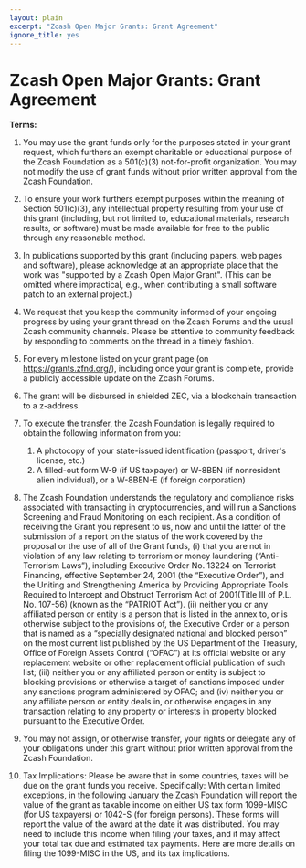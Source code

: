 ```yaml
---
layout: plain
excerpt: "Zcash Open Major Grants: Grant Agreement"
ignore_title: yes
---
```


# Zcash Open Major Grants: Grant Agreement

**Terms:**

1. You may use the grant funds only for the purposes stated in your grant request, which furthers an exempt charitable or educational purpose of the Zcash Foundation as a 501(c)(3) not-for-profit organization. You may not modify the use of grant funds without prior written approval from the Zcash Foundation.

1. To ensure your work furthers exempt purposes within the meaning of Section 501(c)(3), any intellectual property resulting from your use of this grant (including, but not limited to, educational materials, research results, or software) must be made available for free to the public through any reasonable method.   

1. In publications supported by this grant (including papers, web pages and software), please acknowledge at an appropriate place that the work was "supported by a Zcash Open Major Grant". (This can be omitted where impractical, e.g., when contributing a small software patch to an external project.)

1. We request that you keep the community informed of your ongoing progress by using your grant thread on the Zcash Forums and the usual Zcash community channels. Please be attentive to community feedback by responding to comments on the thread in a timely fashion.

1. For every milestone listed on your grant page (on https://grants.zfnd.org/), including once your grant is complete, provide a publicly accessible update on the Zcash Forums.

1. The grant will be disbursed in shielded ZEC, via a blockchain transaction to a z-address.

1. To execute the transfer, the Zcash Foundation is legally required to obtain the following information from you: 
   1. A photocopy of your state-issued identification (passport, driver's license, etc.)
   1. A filled-out form W-9 (if US taxpayer) or W-8BEN (if nonresident alien individual), or a W-8BEN-E (if foreign corporation)

1. The Zcash Foundation understands the regulatory and compliance risks associated with transacting in cryptocurrencies, and will run a Sanctions Screening and Fraud Monitoring on each recipient.  As a condition of receiving the Grant you represent to us, now and until the latter of the submission of a report on the status of the work covered by the proposal or the use of all of the Grant funds, (i) that you are not in violation of any law relating to terrorism or money laundering (“Anti-Terrorism Laws”), including Executive Order No. 13224 on Terrorist Financing, effective September 24, 2001 (the “Executive Order”), and the Uniting and Strengthening America by Providing Appropriate Tools Required to Intercept and Obstruct Terrorism Act of 2001(Title III of P.L. No. 107-56) (known as the “PATRIOT Act”).  (ii)  neither you or any affiliated person or entity is a person that is listed in the annex to, or is otherwise subject to the provisions of, the Executive Order or a person that is named as a “specially designated national and blocked person” on the most current list published by the US Department of the Treasury, Office of Foreign Assets Control (“OFAC”) at its official website or any replacement website or other replacement official publication of such list; (iii) neither you or any affiliated person or entity is subject to blocking provisions or otherwise a target of sanctions imposed under any sanctions program administered by OFAC; and (iv) neither you or any affiliate person or entity deals in, or otherwise engages in any transaction relating to any property or interests in property blocked pursuant to the Executive Order.

1. You may not assign, or otherwise transfer, your rights or delegate any of your obligations under this grant without prior written approval from the Zcash Foundation.

1. Tax Implications: Please be aware that in some countries, taxes will be due on the grant funds you receive. Specifically: With certain limited exceptions, in the following January the Zcash Foundation will report the value of the grant as taxable income on either US tax form 1099-MISC (for US taxpayers) or 1042-S (for foreign persons). These forms will report the value of the award at the date it was distributed. You may need to include this income when filing your taxes, and it may affect your total tax due and estimated tax payments. Here are more details on filing the 1099-MISC in the US, and its tax implications.
